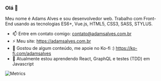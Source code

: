 ### Olá 👋
Meu nome é Adams Alves e sou desenvolvedor web.
Trabalho com Front-End usando as tecnologias ES6+, Vue.js, HTML5, CSS3, SASS, STYLUS.

- 📫 Entre em contato comigo: contato@adamsalves.com.br
- ⚡ Meu site: https://adamsalves.com.br
- 🔭 Gostou de algum conteúdo, me apoie no Ko-fi :) https://ko-fi.com/adamsalves
- 🌱 Atualmente estou aprendendo React, GraphQL e testes (TDD) em Javascript 

![Metrics](https://metrics.lecoq.io/adamsalves?template=classic&introduction=1&languages=1&languages.limit=8&languages.sections=most-used&languages.colors=github&languages.threshold=0%25&languages.indepth=false&languages.categories=markup%2C%20programming&languages.recent.categories=markup%2C%20programming&languages.recent.load=300&languages.recent.days=14&introduction.title=true&config.timezone=America%2FSao_Paulo)
<!--
**adamsalves/adamsalves** is a ✨ _special_ ✨ repository because its `README.md` (this file) appears on your GitHub profile.

Here are some ideas to get you started:

- 🔭 I’m currently working on ...
- 🌱 I’m currently learning ...
- 👯 I’m looking to collaborate on ...
- 🤔 I’m looking for help with ...
- 💬 Ask me about ...
- 📫 How to reach me: ...
- 😄 Pronouns: ...
- ⚡ Fun fact: ...
-->

